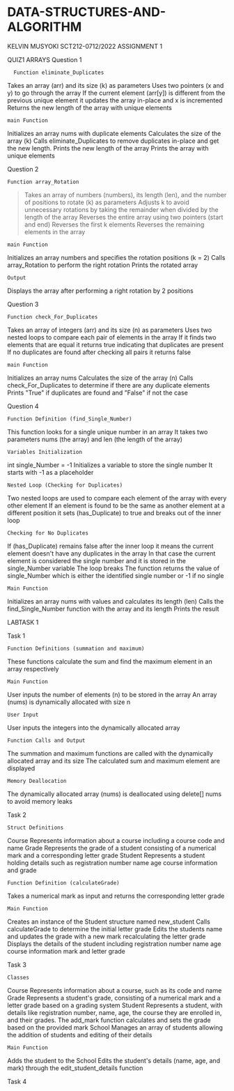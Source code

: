 # DATA-STRUCTURES-AND-ALGORITHM
KELVIN MUSYOKI
SCT212-0712/2022
ASSIGNMENT 1

QUIZ1 ARRAYS 
      Question 1
     
      Function eliminate_Duplicates
Takes an array (arr) and its size (k) as parameters
Uses two pointers (x and y) to go through the array
If the current element (arr[y]) is different from the previous unique element it updates the array in-place and x is incremented
Returns the new length of the array with unique elements

    main Function
Initializes an array nums with duplicate elements
Calculates the size of the array (k)
Calls eliminate_Duplicates to remove duplicates in-place and get the new length.
Prints the new length of the array
Prints the array with unique elements

  Question 2
    
    Function array_Rotation
>Takes an array of numbers (numbers), its length (len), and the number of positions to rotate (k) as parameters
>Adjusts k to avoid unnecessary rotations by taking the remainder when divided by the length of the array
>Reverses the entire array using two pointers (start and end)
>Reverses the first k elements
>Reverses the remaining elements in the array

    main Function
Initializes an array numbers and specifies the rotation positions (k = 2)
Calls array_Rotation to perform the right rotation 
Prints the rotated array

    Output
Displays the array after performing a right rotation by 2 positions

  Question 3
  
    Function check_For_Duplicates
Takes an array of integers (arr) and its size (n) as parameters
Uses two nested loops to compare each pair of elements in the array
If it finds two elements that are equal it returns true indicating that duplicates are present
If no duplicates are found after checking all pairs it returns false

    main Function
Initializes an array nums
Calculates the size of the array (n)
Calls check_For_Duplicates to determine if there are any duplicate elements
Prints "True" if duplicates are found and "False" if not the case

  Question 4
  
    Function Definition (find_Single_Number)
This function looks for a single unique number in an array
It takes two parameters nums (the array) and len (the length of the array)

    Variables Initialization
int single_Number = -1 Initializes a variable to store the single number It starts with -1 as a placeholder

    Nested Loop (Checking for Duplicates)
Two nested loops are used to compare each element of the array with every other element
If an element is found to be the same as another element at a different position it sets (has_Duplicate) to true and breaks out of the inner loop

    Checking for No Duplicates
If (has_Duplicate) remains false after the inner loop it means the current element doesn't have any duplicates in the array
In that case the current element is considered the single number and it is stored in the single_Number variable The loop breaks 
The function returns the value of single_Number which is either the identified single number or -1 if no single 

    Main Function
Initializes an array nums with values and calculates its length (len)
Calls the find_Single_Number function with the array and its length
Prints the result

LABTASK 1
   
  Task 1
    
    Function Definitions (summation and maximum)
These functions calculate the sum and find the maximum element in an array respectively

    Main Function
User inputs the number of elements (n) to be stored in the array
An array (nums) is dynamically allocated with size n

    User Input
User inputs the integers into the dynamically allocated array

    Function Calls and Output
The summation and maximum functions are called with the dynamically allocated array and its size
The calculated sum and maximum element are displayed

    Memory Deallocation
The dynamically allocated array (nums) is deallocated using delete[] nums to avoid memory leaks

  Task 2
 
    Struct Definitions
Course Represents information about a course including a course code and name
Grade Represents the grade of a student consisting of a numerical mark and a corresponding letter grade
Student Represents a student holding details such as registration number name age course information and grade

    Function Definition (calculateGrade)
Takes a numerical mark as input and returns the corresponding letter grade 

    Main Function
Creates an instance of the Student structure named new_student
Calls calculateGrade to determine the initial letter grade
Edits the students name and updates the grade with a new mark recalculating the letter grade
Displays the details of the student including registration number name age course information mark and letter grade

  Task 3
    
    Classes
Course Represents information about a course, such as its code and name
Grade Represents a student's grade, consisting of a numerical mark and a letter grade based on a grading system
Student Represents a student, with details like registration number, name, age, the course they are enrolled in, and their grades. The add_mark function calculates and sets the grade based on the provided mark
School Manages an array of students allowing the addition of students and editing of their details

    Main Function
Adds the student to the School
Edits the student's details (name, age, and mark) through the edit_student_details function

  Task 4
